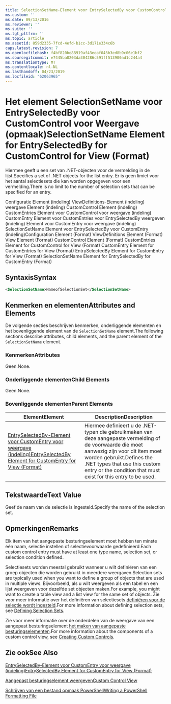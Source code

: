 ```yaml
---
title: SelectionSetName-Element voor EntrySelectedBy voor CustomControl voor weergave (indeling) | Microsoft Docs
ms.custom: ''
ms.date: 09/13/2016
ms.reviewer: ''
ms.suite: ''
ms.tgt_pltfrm: ''
ms.topic: article
ms.assetid: 859d2335-7fcd-4efd-b1cc-3d171e334c6b
caps.latest.revision: 7
ms.openlocfilehash: f4bf820be88919af43eeaf043b3ed8b9c06e1bf2
ms.sourcegitcommit: e7445ba8203da304286c591ff513900ad1c244a4
ms.translationtype: MT
ms.contentlocale: nl-NL
ms.lasthandoff: 04/23/2019
ms.locfileid: "62063965"
---
```

# <a name="selectionsetname-element-for-entryselectedby-for-customcontrol-for-view-format"></a><span data-ttu-id="ec105-102">Het element SelectionSetName voor EntrySelectedBy voor CustomControl voor Weergave (opmaak)</span><span class="sxs-lookup"><span data-stu-id="ec105-102">SelectionSetName Element for EntrySelectedBy for CustomControl for View (Format)</span></span>

<span data-ttu-id="ec105-103">Hiermee geeft u een set van .NET-objecten voor de vermelding in de lijst.</span><span class="sxs-lookup"><span data-stu-id="ec105-103">Specifies a set of .NET objects for the list entry.</span></span> <span data-ttu-id="ec105-104">Er is geen limiet voor het aantal selectiesets die kan worden opgegeven voor een vermelding.</span><span class="sxs-lookup"><span data-stu-id="ec105-104">There is no limit to the number of selection sets that can be specified for an entry.</span></span>

<span data-ttu-id="ec105-105">Configuratie Element (indeling) ViewDefinitions-Element (indeling) weergave Element (indeling) CustomControl Element (indeling) CustomEntries Element voor CustomControl voor weergave (indeling) CustomEntry Element voor CustomEntries voor EntrySelectedBy weergeven (indeling) Element voor CustomEntry voor weergave (indeling) SelectionSetName Element voor EntrySelectedBy voor CustomEntry (indeling)</span><span class="sxs-lookup"><span data-stu-id="ec105-105">Configuration Element (Format) ViewDefinitions Element (Format) View Element (Format) CustomControl Element (Format) CustomEntries Element for CustomControl for View (Format) CustomEntry Element for CustomEntries for View (Format) EntrySelectedBy Element for CustomEntry for View (Format) SelectionSetName Element for EntrySelectedBy for CustomEntry (Format)</span></span>

## <a name="syntax"></a><span data-ttu-id="ec105-106">Syntaxis</span><span class="sxs-lookup"><span data-stu-id="ec105-106">Syntax</span></span>

```xml
<SelectionSetName>NameofSelectionSet</SelectionSetName>
```

## <a name="attributes-and-elements"></a><span data-ttu-id="ec105-107">Kenmerken en elementen</span><span class="sxs-lookup"><span data-stu-id="ec105-107">Attributes and Elements</span></span>

<span data-ttu-id="ec105-108">De volgende secties beschrijven kenmerken, onderliggende elementen en het bovenliggende element van de `SelectionSetName` element.</span><span class="sxs-lookup"><span data-stu-id="ec105-108">The following sections describe attributes, child elements, and the parent element of the `SelectionSetName` element.</span></span>

### <a name="attributes"></a><span data-ttu-id="ec105-109">Kenmerken</span><span class="sxs-lookup"><span data-stu-id="ec105-109">Attributes</span></span>

<span data-ttu-id="ec105-110">Geen.</span><span class="sxs-lookup"><span data-stu-id="ec105-110">None.</span></span>

### <a name="child-elements"></a><span data-ttu-id="ec105-111">Onderliggende elementen</span><span class="sxs-lookup"><span data-stu-id="ec105-111">Child Elements</span></span>

<span data-ttu-id="ec105-112">Geen.</span><span class="sxs-lookup"><span data-stu-id="ec105-112">None.</span></span>

### <a name="parent-elements"></a><span data-ttu-id="ec105-113">Bovenliggende elementen</span><span class="sxs-lookup"><span data-stu-id="ec105-113">Parent Elements</span></span>

|<span data-ttu-id="ec105-114">Element</span><span class="sxs-lookup"><span data-stu-id="ec105-114">Element</span></span>|<span data-ttu-id="ec105-115">Description</span><span class="sxs-lookup"><span data-stu-id="ec105-115">Description</span></span>|
|-------------|-----------------|
|[<span data-ttu-id="ec105-116">EntrySelectedBy-Element voor CustomEntry voor weergave (indeling)</span><span class="sxs-lookup"><span data-stu-id="ec105-116">EntrySelectedBy Element for CustomEntry for View (Format)</span></span>](./entryselectedby-element-for-customentry-for-customcontrol-for-view-format.md)|<span data-ttu-id="ec105-117">Hiermee definieert u de .NET-typen die gebruikmaken van deze aangepaste vermelding of de voorwaarde die moet aanwezig zijn voor dit item moet worden gebruikt.</span><span class="sxs-lookup"><span data-stu-id="ec105-117">Defines the .NET types that use this custom entry or the condition that must exist for this entry to be used.</span></span>|

## <a name="text-value"></a><span data-ttu-id="ec105-118">Tekstwaarde</span><span class="sxs-lookup"><span data-stu-id="ec105-118">Text Value</span></span>

<span data-ttu-id="ec105-119">Geef de naam van de selectie is ingesteld.</span><span class="sxs-lookup"><span data-stu-id="ec105-119">Specify the name of the selection set.</span></span>

## <a name="remarks"></a><span data-ttu-id="ec105-120">Opmerkingen</span><span class="sxs-lookup"><span data-stu-id="ec105-120">Remarks</span></span>

<span data-ttu-id="ec105-121">Elk item van het aangepaste besturingselement moet hebben ten minste één naam, selectie instellen of selectievoorwaarde gedefinieerd.</span><span class="sxs-lookup"><span data-stu-id="ec105-121">Each custom control entry must have at least one type name, selection set, or selection condition defined.</span></span>

<span data-ttu-id="ec105-122">Selectiesets worden meestal gebruikt wanneer u wilt definiëren van een groep objecten die worden gebruikt in meerdere weergaven.</span><span class="sxs-lookup"><span data-stu-id="ec105-122">Selection sets are typically used when you want to define a group of objects that are used in multiple views.</span></span> <span data-ttu-id="ec105-123">Bijvoorbeeld, als u wilt weergeven als een tabel en een lijst weergeven voor dezelfde set objecten maken.</span><span class="sxs-lookup"><span data-stu-id="ec105-123">For example, you might want to create a table view and a list view for the same set of objects.</span></span> <span data-ttu-id="ec105-124">Zie voor meer informatie over het definiëren van selectiesets [definiëren voor de selectie wordt ingesteld](./defining-selection-sets.md).</span><span class="sxs-lookup"><span data-stu-id="ec105-124">For more information about defining selection sets, see [Defining Selection Sets](./defining-selection-sets.md).</span></span>

<span data-ttu-id="ec105-125">Zie voor meer informatie over de onderdelen van de weergave van een aangepast besturingselement [het maken van aangepaste besturingselementen](./creating-custom-controls.md).</span><span class="sxs-lookup"><span data-stu-id="ec105-125">For more information about the components of a custom control view, see [Creating Custom Controls](./creating-custom-controls.md).</span></span>

## <a name="see-also"></a><span data-ttu-id="ec105-126">Zie ook</span><span class="sxs-lookup"><span data-stu-id="ec105-126">See Also</span></span>

[<span data-ttu-id="ec105-127">EntrySelectedBy-Element voor CustomEntry voor weergave (indeling)</span><span class="sxs-lookup"><span data-stu-id="ec105-127">EntrySelectedBy Element for CustomEntry for View (Format)</span></span>](./entryselectedby-element-for-customentry-for-customcontrol-for-view-format.md)

[<span data-ttu-id="ec105-128">Aangepast besturingselement weergeven</span><span class="sxs-lookup"><span data-stu-id="ec105-128">Custom Control View</span></span>](./creating-custom-controls.md)

[<span data-ttu-id="ec105-129">Schrijven van een bestand opmaak PowerShell</span><span class="sxs-lookup"><span data-stu-id="ec105-129">Writing a PowerShell Formatting File</span></span>](./writing-a-powershell-formatting-file.md)
